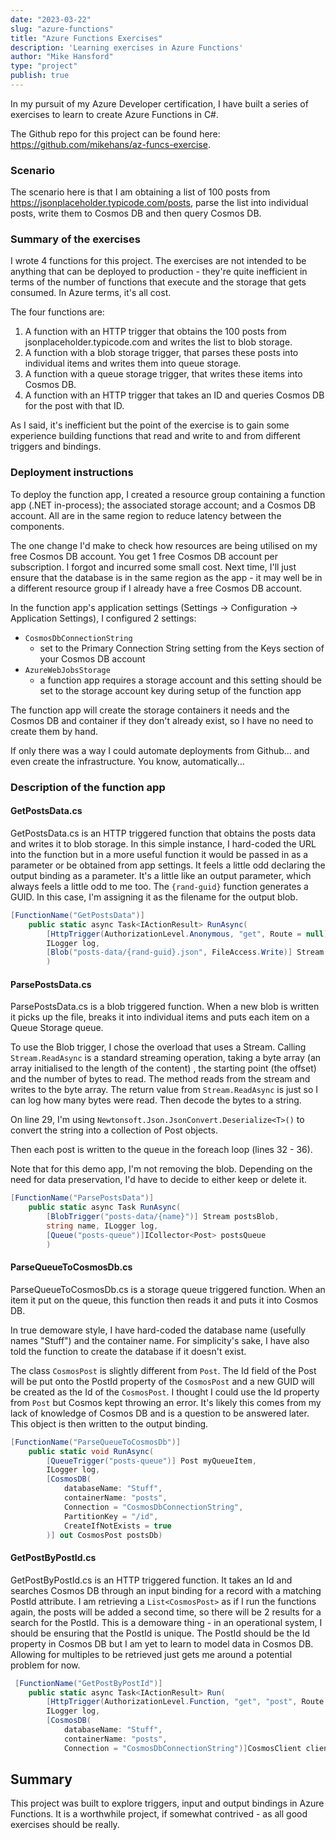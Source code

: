 ```yaml
---
date: "2023-03-22"
slug: "azure-functions"
title: "Azure Functions Exercises"
description: 'Learning exercises in Azure Functions'
author: "Mike Hansford"
type: "project"
publish: true
---
```

In my pursuit of my Azure Developer certification, I have built a series of exercises to learn to create Azure Functions in C#. 

The Github repo for this project can be found here: https://github.com/mikehans/az-funcs-exercise.

### Scenario
The scenario here is that I am obtaining a list of 100 posts from https://jsonplaceholder.typicode.com/posts, parse the list into individual posts, write them to Cosmos DB and then query Cosmos DB.

### Summary of the exercises
I wrote 4 functions for this project. The exercises are not intended to be anything that can be deployed to production - they're quite inefficient in terms of the number of functions that execute and the storage that gets consumed. In Azure terms, it's all cost.

The four functions are:
1. A function with an HTTP trigger that obtains the 100 posts from jsonplaceholder.typicode.com and writes the list to blob storage.
1. A function with a blob storage trigger, that parses these posts into individual items and writes them into queue storage.
1. A function with a queue storage trigger, that writes these items into Cosmos DB.
1. A function with an HTTP trigger that takes an ID and queries Cosmos DB for the post with that ID.

As I said, it's inefficient but the point of the exercise is to gain some experience building functions that read and write to and from different triggers and bindings.

### Deployment instructions
To deploy the function app, I created a resource group containing a function app (.NET in-process); the associated storage account; and a Cosmos DB account. All are in the same region to reduce latency between the components. 

The one change I'd make to check how resources are being utilised on my free Cosmos DB account. You get 1 free Cosmos DB account per subscription. I forgot and incurred some small cost. Next time, I'll just ensure that the database is in the same region as the app - it may well be in a different resource group if I already have a free Cosmos DB account.

In the function app's application settings (Settings -> Configuration -> Application Settings), I configured 2 settings:
* ```CosmosDbConnectionString```
    * set to the Primary Connection String setting from the Keys section of your Cosmos DB account
* ```AzureWebJobsStorage```
    * a function app requires a storage account and this setting should be set to the storage account key during setup of the function app

The function app will create the storage containers it needs and the Cosmos DB and container if they don't already exist, so I have no need to create them by hand.

If only there was a way I could automate deployments from Github... and even create the infrastructure. You know, automatically... 

### Description of the function app
#### GetPostsData.cs
GetPostsData.cs is an HTTP triggered function that obtains the posts data and writes it to blob storage. In this simple instance, I hard-coded the URL into the function but in a more useful function it would be passed in as a parameter or be obtained from app settings. It feels a little odd declaring the output binding as a parameter. It's a little like an output parameter, which always feels a little odd to me too. The ```{rand-guid}``` function generates a GUID. In this case, I'm assigning it as the filename for the output blob.

```C#
[FunctionName("GetPostsData")]
    public static async Task<IActionResult> RunAsync(
        [HttpTrigger(AuthorizationLevel.Anonymous, "get", Route = null)] HttpRequest req, 
        ILogger log,
        [Blob("posts-data/{rand-guid}.json", FileAccess.Write)] Stream blobby
        )
```

#### ParsePostsData.cs
ParsePostsData.cs is a blob triggered function. When a new blob is written it picks up the file, breaks it into individual items and puts each item on a Queue Storage queue.

To use the Blob trigger, I chose the overload that uses a Stream. Calling ```Stream.ReadAsync``` is a standard streaming operation, taking a byte array (an array initialised to the length of the content) , the starting point (the offset) and the number of bytes to read. The method reads from the stream and writes to the byte array. The return value from ```Stream.ReadAsync``` is just so I can log how many bytes were read. Then decode the bytes to a string.

On line 29, I'm using ```Newtonsoft.Json.JsonConvert.Deserialize<T>()``` to convert the string into a collection of Post objects. 

Then each post is written to the queue in the foreach loop (lines 32 - 36).

Note that for this demo app, I'm not removing the blob. Depending on the need for data preservation, I'd have to decide to either keep or delete it.

```C#
[FunctionName("ParsePostsData")]
    public static async Task RunAsync(
        [BlobTrigger("posts-data/{name}")] Stream postsBlob,
        string name, ILogger log,
        [Queue("posts-queue")]ICollector<Post> postsQueue
        )
```

#### ParseQueueToCosmosDb.cs
ParseQueueToCosmosDb.cs is a storage queue triggered function. When an item it put on the queue, this function then reads it and puts it into Cosmos DB.

In true demoware style, I have hard-coded the database name (usefully names "Stuff") and the container name. For simplicity's sake, I have also told the function to create the database if it doesn't exist.

The class ```CosmosPost``` is slightly different from ```Post```. The Id field of the Post will be put onto the PostId property of the ```CosmosPost``` and a new GUID will be created as the Id of the ```CosmosPost```. I thought I could use the Id property from ```Post``` but Cosmos kept throwing an error. It's likely this comes from my lack of knowledge of Cosmos DB and is a question to be answered later. This object is then written to the output binding.

```C#
[FunctionName("ParseQueueToCosmosDb")]
    public static void RunAsync(
        [QueueTrigger("posts-queue")] Post myQueueItem,
        ILogger log,
        [CosmosDB(
            databaseName: "Stuff",
            containerName: "posts",
            Connection = "CosmosDbConnectionString",
            PartitionKey = "/id",
            CreateIfNotExists = true
        )] out CosmosPost postsDb)
```

#### GetPostByPostId.cs
GetPostByPostId.cs is an HTTP triggered function. It takes an Id and searches Cosmos DB through an input binding for a record with a matching PostId attribute. I am retrieving a ```List<CosmosPost>``` as if I run the functions again, the posts will be added a second time, so there will be 2 results for a search for the PostId. This is a demoware thing - in an operational system, I should be ensuring that the PostId is unique. The PostId should be the Id property in Cosmos DB but I am yet to learn to model data in Cosmos DB. Allowing for multiples to be retrieved just gets me around a potential problem for now.

```C#
 [FunctionName("GetPostByPostId")]
    public static async Task<IActionResult> Run(
        [HttpTrigger(AuthorizationLevel.Function, "get", "post", Route = null)] HttpRequest req,
        ILogger log,
        [CosmosDB(
            databaseName: "Stuff",
            containerName: "posts",
            Connection = "CosmosDbConnectionString")]CosmosClient client)
```

## Summary
This project was built to explore triggers, input and output bindings in Azure Functions. It is a worthwhile project, if somewhat contrived - as all good exercises should be really. 